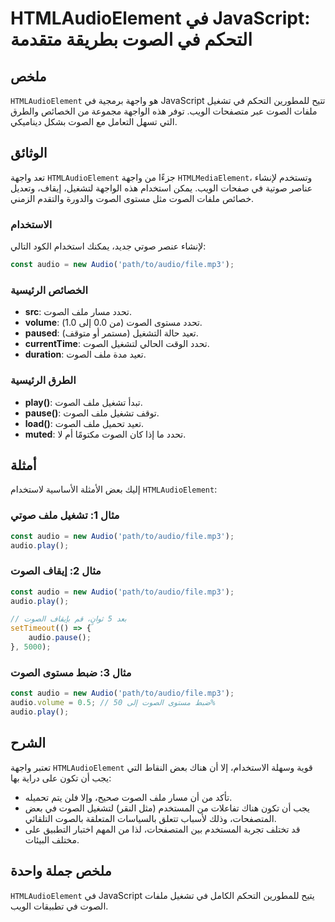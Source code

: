 <!--
Meta Description: # HTMLAudioElement في JavaScript: التحكم في الصوت بطريقة متقدمة ## ملخص `HTMLAudioElement` هو واجهة برمجية في JavaScript تتيح للمطورين التحكم في تشغيل...
Meta Keywords: الصوت, audio, javascript, ملف, htmlaudioelement
-->

# HTMLAudioElement في JavaScript: التحكم في الصوت بطريقة متقدمة

## ملخص
`HTMLAudioElement` هو واجهة برمجية في JavaScript تتيح للمطورين التحكم في تشغيل ملفات الصوت عبر متصفحات الويب. توفر هذه الواجهة مجموعة من الخصائص والطرق التي تسهل التعامل مع الصوت بشكل ديناميكي.

## الوثائق
تعد واجهة `HTMLAudioElement` جزءًا من واجهة `HTMLMediaElement`، وتستخدم لإنشاء عناصر صوتية في صفحات الويب. يمكن استخدام هذه الواجهة لتشغيل، إيقاف، وتعديل خصائص ملفات الصوت مثل مستوى الصوت والدورة والتقدم الزمني.

### الاستخدام
لإنشاء عنصر صوتي جديد، يمكنك استخدام الكود التالي:

```javascript
const audio = new Audio('path/to/audio/file.mp3');
```

### الخصائص الرئيسية
- **src**: تحدد مسار ملف الصوت.
- **volume**: تحدد مستوى الصوت (من 0.0 إلى 1.0).
- **paused**: تعيد حالة التشغيل (مستمر أو متوقف).
- **currentTime**: تحدد الوقت الحالي لتشغيل الصوت.
- **duration**: تعيد مدة ملف الصوت.

### الطرق الرئيسية
- **play()**: تبدأ تشغيل ملف الصوت.
- **pause()**: توقف تشغيل ملف الصوت.
- **load()**: تعيد تحميل ملف الصوت.
- **muted**: تحدد ما إذا كان الصوت مكتومًا أم لا.

## أمثلة
إليك بعض الأمثلة الأساسية لاستخدام `HTMLAudioElement`:

### مثال 1: تشغيل ملف صوتي
```javascript
const audio = new Audio('path/to/audio/file.mp3');
audio.play();
```

### مثال 2: إيقاف الصوت
```javascript
const audio = new Audio('path/to/audio/file.mp3');
audio.play();

// بعد 5 ثوانٍ، قم بإيقاف الصوت
setTimeout(() => {
    audio.pause();
}, 5000);
```

### مثال 3: ضبط مستوى الصوت
```javascript
const audio = new Audio('path/to/audio/file.mp3');
audio.volume = 0.5; // ضبط مستوى الصوت إلى 50%
audio.play();
```

## الشرح
تعتبر واجهة `HTMLAudioElement` قوية وسهلة الاستخدام، إلا أن هناك بعض النقاط التي يجب أن تكون على دراية بها:
- تأكد من أن مسار ملف الصوت صحيح، وإلا فلن يتم تحميله.
- يجب أن تكون هناك تفاعلات من المستخدم (مثل النقر) لتشغيل الصوت في بعض المتصفحات، وذلك لأسباب تتعلق بالسياسات المتعلقة بالصوت التلقائي.
- قد تختلف تجربة المستخدم بين المتصفحات، لذا من المهم اختبار التطبيق على مختلف البيئات.

## ملخص جملة واحدة
`HTMLAudioElement` في JavaScript يتيح للمطورين التحكم الكامل في تشغيل ملفات الصوت في تطبيقات الويب.